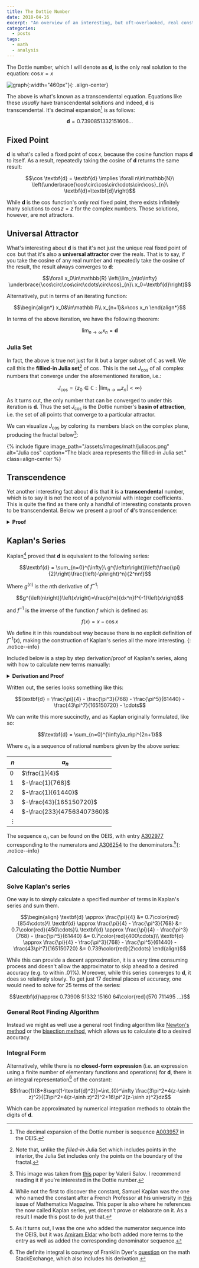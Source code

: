 ```yaml
---
title: The Dottie Number
date: 2018-04-16
excerpt: "An overview of an interesting, but oft-overlooked, real constant: the Dottie Number."
categories:
  - posts
tags: 
  - math
  - analysis
---
```

The Dottie number, which I will denote as $\textbf{d}$, is the only real solution to the equation: $\cos x = x$

![graph][1]{:width="460px"}{: .align-center}

The above is what's known as a transcendental equation. Equations like these *usually* have transcendental solutions and indeed, $\textbf{d}$ is transcendental. It's decimal expansion[^f1] is as follows:

$$\textbf{d}=0.7390851332151606...$$

## Fixed Point
$\textbf{d}$ is what's called a fixed point of $\cos x$, because the cosine function maps $\textbf{d}$ to itself. As a result, repeatedly taking the cosine of $\textbf{d}$ returns the same result:

<!-- $$\cos \textbf{d} = \textbf{d} \implies (\forall n\in\mathbb{N})\  \underbrace{\cos\circ\cos\circ\cdots\circ\cos}_{n}\ \textbf{d}=\textbf{d}$$ -->

$$\cos \textbf{d} = \textbf{d} \implies \forall n\in\mathbb{N}\  \left(\underbrace{\cos\circ\cos\circ\cdots\circ\cos}_{n}\ \textbf{d}=\textbf{d}\right)$$

While $\textbf{d}$ is the $\cos$ function's only *real* fixed point, there exists infinitely many solutions to $\cos z=z$ for the complex numbers. Those solutions, however, are not attractors.

## Universal Attractor
What's interesting about $\textbf{d}$ is that it's not just the unique real fixed point of $\cos$ but that it's also a **universal attractor** over the reals. That is to say, if you take the cosine of any real number and repeatedly take the cosine of the result, the result always converges to $\textbf{d}$:

$$\forall x_0\in\mathbb{R} \left(\lim_{n\to\infty} \underbrace{\cos\circ\cos\circ\cdots\circ\cos}_{n}\ x_0=\textbf{d}\right)$$

Alternatively, put in terms of an iterating function:

$$\begin{align*}
x_0&\in\mathbb R\\
x_{n+1}&=\cos x_n
\end{align*}$$

In terms of the above iteration, we have the following theorem:

$$\lim_{n\to\infty}x_n=\textbf{d}$$

### Julia Set
In fact, the above is true not just for $\mathbb R$ but a larger subset of $\mathbb C$ as well. We call this the **fillied-in Julia set**[^f2] of $\cos$. This is the set $J_{\cos}$ of all complex numbers that converge under the aforementioned iteration, i.e.:

$$J_{\cos}=\{z_0\in\mathbb C: \left|\lim_{n\to\infty}z_n\right|<\infty\}$$

As it turns out, the only number that can be converged to under this iteration is $\mathbf d$. Thus the set $J_{\cos}$ is the Dottie number's **basin of attraction**, i.e. the set of all points that converge to a particular attractor.

We can visualize $J_{\cos}$ by coloring its members black on the complex plane, producing the fractal below[^f3]:

{% include figure image_path="/assets/images/math/juliacos.png" alt="Julia cos" caption="The black area represents the fillied-in Julia set." class=align-center %}

## Transcendence
Yet another interesting fact about $\textbf{d}$ is that it is a **transcendental** number, which is to say it is not the root of a polynomial with integer coefficients. This is quite the find as there only a handful of interesting constants proven to be transcendental. Below we present a proof of $\textbf{d}$'s transcendence:

<details class="bordered">
<summary><strong>Proof</strong></summary>

<b>Lemma 1: LWT</b><p>
To prove $\textbf{d}$'s transcendence, we'll need to make use of the <b><a href="https://en.wikipedia.org/wiki/Lindemann%E2%80%93Weierstrass_theorem">Lindemann–Weierstrass theorem</a></b> (LWT) which states:

$$\forall x\in \mathbb{A}\left(x\not= 0\implies e^x\notin\mathbb{A} \right)$$

Or in English: $e$ to the power of any non-zero algebraic number is not algebraic (i.e. transcendental).
</p>

<b>Lemma 2</b><p>
We will also wish to separately establish the following identity:

$$\begin{align*}
\sin^2 \textbf{d}+\cos^2 \textbf{d} &= 1&\text{(Pythagorean theorem)}\\
\sin^2 \textbf{d}+ \textbf{d}^2 &= 1&\text{($\textbf{d}$ is a fixed point)}\\
\sin \textbf{d} &= \sqrt{1-\textbf{d}^2}&
\end{align*}$$
</p>

<b>The Proof</b><p>
Now we can prove $\textbf{d}$'s transcendence using the LWT and Lemma 2:

$$\begin{align*}
e^{i\textbf{d}}&=\cos \textbf{d} + i \sin \textbf{d}&\text{(Euler's formula)}\\
&=\textbf{d}+i\sin \textbf{d} &\text{(\(\textbf{d}\) is a fixed point)}\\
&=\textbf{d}+i\sqrt{1-\textbf{d}^2} &\text{(Lemma 2)}
\end{align*}
$$

$$\boxed{e^{i\textbf{d}}=\textbf{d}+i\sqrt{1-\textbf{d}^2}}$$

Let us assume that $\textbf{d}$ is algebraic. If this is the case then:

$$\left(\textbf{d}+i\sqrt{1-\textbf{d}^2}\right) \in \mathbb{A}$$

This is because it consists solely of algebraic numbers $\left(\textbf{d},i,1\right)$ and basic algebraic operations $\left(+,-,\times,x^2,\sqrt{x}\right)$ and thus must be root of a polynomial with rational coefficients (i.e. algebraic).<p></p>

However, also assuming $\textbf{d}$ is algebraic, LWT tells us:

$$e^{i\textbf{d}}\notin \mathbb{A}$$

Since the right side of the boxed equation is algebraic yet LWT guarantees that the left side is transcendental (because $i\textbf{d}$ is algebraic), we are left with a contradiction. Meaning our initial assumption, that $\textbf{d}$ is algebraic, was false. Via <i>reductio ad absurdum</i> we can conclude:

$$\begin{align}
&e^{i\textbf{d}}=\textbf{d}+i\sqrt{1-\textbf{d}^2} &\text{(Euler's formula)}\\
&e^{i\textbf{d}}\notin \mathbb{A} &\text{(LWT)}\\
&\left(\textbf{d}+i\sqrt{1-\textbf{d}^2}\right) \in \mathbb{A} &\text{(def. of algebraic number)}\\
\therefore\ &\hline{\textbf{d}\notin \mathbb{A}} &\text{(q.e.d)}\\
\end{align}$$
</p></details>

## Kaplan's Series
Kaplan[^f4] proved that $\textbf{d}$ is equivalent to the following series:

$$\textbf{d} = \sum_{n=0}^{\infty}\ g^{\left(n\right)}\left(\frac{\pi}{2}\right)\frac{\left(-\pi\right)^n}{2^nn!}$$

Where $g^{\left(n\right)}$ is the $n$th derivative of $f^{-1}$:

$$g^{\left(n\right)}\left(x\right)=\frac{d^n}{dx^n}f^{-1}\left(x\right)$$

and $f^{-1}$ is the inverse of the function $f$ which is defined as:

$$f\left(x\right)=x-\cos x$$

We define it in this roundabout way because there is no explicit definition of $f^{-1}\left(x\right)$, making the construction of Kaplan's series all the more interesting.
{: .notice--info}

Included below is a step by step derivation/proof of Kaplan's series, along with how to calculate new terms manually:
<details class="bordered">
<summary><strong>Derivation and Proof</strong></summary>
<p></p>
<b>Taylor Series of $f^{-1}$</b>
<p>
  To start off with, consider a function $f$ that is defined as such:

  $$f\left(x\right)=x-\cos x$$

  Kaplan was able to construct his series by noticing a few interesting properties of this function and it's inverse $f^{-1}$ (which has no explicit definition). The first of which was it's zero:

  $$\begin{align}
  f\left(\textbf{d}\right)&=\textbf{d}-\cos \textbf{d}\\
  &= \textbf{d}-\textbf{d}\\
  &= 0
  \end{align}$$

  This implies the following about $f^{-1}$ it's inverse:

  $$f^{-1}\left(0\right) = \textbf{d}$$

  And before we move on let's rename $f^{-1}$ to $g$ to make things less cluttered:

  $$f^{-1}\left(x\right) = g\left(x\right)$$

  We now have an expression for $\textbf{d}$. It is simply the value of $g\left(0\right)$. We currently do not have an explicit definition of $g\left(x\right)$ but we can create one via a Taylor series:

  $$g\left(x\right)=\sum_{n=0}^{\infty}g^{\left(n\right)}\left(c\right)\frac{\left(x-c\right)^n}{n!}$$

  Where $g^{\left(n\right)}\left(x\right)$ is the $n$th derivative of $g\left(x\right)$ and $c$ is the point we are constructing the Taylor series about. Since we are letting $n\to\infty$ the choice of constant won't affect the outcome.
</p>

<!-- Fixed Point -->
<b>Fixed point of $f$ and $g$</b>
<p>
  So now let us choose a value of $c$ that will be easy to compute. Notice that:

  $$\begin{align}
  f\left(\frac{\pi}{2}\right)&=\frac{\pi}{2}-\cos \frac{\pi}{2}\\
  &= \frac{\pi}{2}-0\\
  &= \frac{\pi}{2}
  \end{align}$$

  This means that $\frac{\pi}{2}$ is a fixed point of $f$ and that the following is also true of its inverse $g$:

  $$g\left(\frac{\pi}{2}\right)=\frac{\pi}{2}$$
</p>

<!-- nth Derivative of f -->
<b>$n$th derivative of $f$</b>
<p>
  Also notice that finding the $n$th derivative of $f$ at $\frac{\pi}{2}$ is simple:

  $$\begin{align}
  f\left(x\right)&=x-\cos x\\
  f'\left(x\right)&=1+\sin x\\
  f''\left(x\right)&=\cos x\\
  &\vdots\\
  \left(\forall n>1\right)\ f^{(n)}\left(x\right)&=\frac{d^{n-2}}{dx^{n-2}}\cos x
  \end{align}$$

  Because the derivatives of $\cos x$ are cyclical, we only need to evaluate the next 3 derivatives after $f''\left(\frac{\pi}{2}\right)$. Doing this we can see the pattern:

  $$f^{(n)}\left(\frac{\pi}{2}\right)=\{\frac{\pi}{2}, 2,0,-1,0,1,0,-1,\cdots\}$$

  <!-- <table style="width:100%">
  <tr>
    <th>$n$</th>
    <th>$f^{(n)}\left(\frac{\pi}{2}\right)$</th>
  </tr>
  <tr>
    <td>$0$</td>
    <td>$\frac{\pi}{2}$</td>
  </tr>
  <tr>
    <td>$1$</td>
    <td>$2$</td>
  </tr>
  <tr>
    <td>$2$</td>
    <td>$0$</td>
  </tr>
  <tr>
    <td>$3$</td>
    <td>$-1$</td>
  </tr>
  <tr>
    <td>$4$</td>
    <td>$0$</td>
  </tr>
  <tr>
    <td>$3$</td>
    <td>$1$</td>
  </tr>
  <tr>
    <td>$4$</td>
    <td>$0$</td>
  </tr>
  <tr>
    <td>$5$</td>
    <td>$-1$</td>
  </tr>
  <tr>
    <td>$\vdots$</td>
    <td></td>
  </tr>
</table> -->
</p>

<!-- nth Derivative of g -->
<b>$n$th derivative of $g$</b>
<p>
  Now knowing the $n$th derivative of $f$ at $\frac{\pi}{2}$, we can calculate the $n$th derivative of $g$ at $\frac{\pi}{2}$:

  $$\begin{align}
  f\left(g\left(x\right)\right)&=x &\text{(inverse func.)}\\
  f'\left(g\left(x\right)\right)g'\left(x\right)&=1 &\text{(chain rule)}\\
  g'\left(x\right)&=\frac{1}{f'\left(g\left(x\right)\right)}
  \end{align}$$

  We can use the chain and product rules repeatedly to find the $n$th derivative of $g$. The second derivative, for example, can be computed by differentiating both sides of the above equation:

  $$\begin{align}
  f'\left(g\left(x\right)\right)g'\left(x\right)=1\\
  f'(g(x))g''(x) + f''(g(x))g'(x)^2 = 0\\
  f'(g(x))g''(x) = - f''(g(x))g'(x)^2\\
  g''(x) = \frac{-f''(g(x))g'(x)^2}{f'(g(x))}
  \end{align}$$

  <i>Repeated use of the chain rule can be generalized via <a href="https://en.wikipedia.org/wiki/Faà_di_Bruno%27s_formula">Faà di Bruno's formula.</a></i>
</p>

<b>Solving the Taylor Series</b>
<p>
  Using $\frac{\pi}{2}$ as our value of $c$, because $g^{(n)}(\frac{\pi}{2})$ is easy to compute, we can rewrite the Taylor series for $g$ as so:

  $$g\left(x\right)=\sum_{n=0}^{\infty}g^{\left(n\right)}\left(\frac{\pi}{2}\right)\frac{\left(x-\frac{\pi}{2}\right)^n}{n!}$$

  Since we are solving for $g(0)$ which equals $\textbf{d}$ we can plug it into the above series to arrive at:

  $$\textbf{d}=\sum_{n=0}^{\infty}g^{\left(n\right)}\left(\frac{\pi}{2}\right)\frac{\left(-\pi\right)^n}{2^nn!}$$

  Now we just have to solve for each of the terms in this sequence.

  <details>
    <summary>The zeroth term is equal to:</summary>
    $$g\left(\frac{\pi}{2}\right)\frac{\left(-\pi\right)^0}{2^00!}=\frac{\pi}{2}$$
  </details>

  <details>
    <summary>The first term is equal to:</summary>
    $$g'\left(\frac{\pi}{2}\right)\frac{\left(-\pi\right)^1}{2^11!}=\frac{-\pi}{4}$$

    Because $g'\left(\frac{\pi}{2}\right)$ can be found by plugging $\frac{\pi}{2}$ into the equation we solved earlier:

    $$\begin{align}
    g'\left(\frac{\pi}{2}\right)&=\frac{1}{f'\left(g\left(\frac{\pi}{2}\right)\right)}\\
    &=\frac{1}{f'\left(\frac{\pi}{2}\right)}\\
    &=\frac{1}{2}\\
    \end{align}$$
  </details>

  <details>
    <summary>The second term equals:</summary>

    $$g''\left(\frac{\pi}{2}\right)\frac{\left(-\pi\right)^2}{2^22!}=0$$

    Because $g''\left(\frac{\pi}{2}\right)$ can be found as such:

    $$\begin{align}
    g''(x) &= \frac{-f''(g(x))g'(x)^2}{f'(g(x))}\\
    &=\frac{-f''(\frac{\pi}{2})g'(\frac{\pi}{2})^2}{f'(\frac{\pi}{2})}\\
    &=-\frac{0 (\frac{1}{2})}{2}\\
    &=0
    \end{align}$$
  </details>

  Putting these terms together we find the following sequence:

  $$\textbf{d} = \frac{\pi}{2} - \frac{\pi}{4} + 0 - \frac{\pi^3}{768} + 0 - \frac{\pi^5}{61440} - \cdots$$

  One thing to note here are that all the even derivatives of $g(\frac{\pi}{2})$ are always $0$ meaning we can ignore all the even terms of the sequence.
  <p></p>
  Another thing to note is that we can simplify the first two terms in the series:

  $$\frac{\pi}{2}-\frac{\pi}{4}=\frac{\pi}{4}$$

  This allows us to rewrite the series like so:

  $$\textbf{d} = \frac{\pi}{4} - \frac{\pi^3}{768} - \frac{\pi^5}{61440} - \cdots$$

  This is what allows us (and Kaplan) to state the following:

  $$\textbf{d} = \sum_{n=0}^{\infty}a_n\pi^{2n+1}$$

  Where $a_n$ is a sequence of rational numbers.
  <p></p>

  <i>As a side note, the reason we were able to assume that $g$ was analytic at $0$ (and thus expand its taylor series) was because $f$ was analytic at $0$ and the inverse of an analytic function is at least locally analytic.</i>
</p>
</details>
<p></p>

Written out, the series looks something like this:

$$\textbf{d} = \frac{\pi}{4} - \frac{\pi^3}{768} - \frac{\pi^5}{61440} - \frac{43\pi^7}{165150720} - \cdots$$

We can write this more succinctly, and as Kaplan originally formulated, like so:

$$\textbf{d} = \sum_{n=0}^{\infty}a_n\pi^{2n+1}$$

Where $a_n$ is a sequence of rational numbers given by the above series:

|$n$|$a_n$|
|---|---|
|$0$|$\frac{1}{4}$|
|$1$|$-\frac{1}{768}$|
|$2$|$-\frac{1}{61440}$|
|$3$|$-\frac{43}{165150720}$|
|$4$|$-\frac{233}{47563407360}$|
|$\vdots$|

The sequence $a_n$ can be found on the OEIS, with entry [A302977](https://oeis.org/A302977) corresponding to the numerators and [A306254](https://oeis.org/A306254) to the denominators.[^f5]{: .notice--info}

## Calculating the Dottie Number
### Solve Kaplan's series
One way is to simply calculate a specified number of terms in Kaplan's series and sum them.

$$\begin{align}
\textbf{d} \approx \frac{\pi}{4} &= 0.7\color{red}{854\cdots}\\
\textbf{d} \approx \frac{\pi}{4} - \frac{\pi^3}{768} &= 0.7\color{red}{450\cdots}\\
\textbf{d} \approx \frac{\pi}{4} - \frac{\pi^3}{768} - \frac{\pi^5}{61440} &= 0.7\color{red}{400\cdots}\\
\textbf{d} \approx \frac{\pi}{4} - \frac{\pi^3}{768} - \frac{\pi^5}{61440} - \frac{43\pi^7}{165150720} &= 0.739\color{red}{2\cdots}
\end{align}$$

While this can provide a decent approximation, it is a very time consuming process and doesn't allow the approximator to skip ahead to a desired accuracy (e.g. to within .01%). Moreover, while this series converges to $\textbf{d}$, it does so relatively slowly. To get just 17 decimal places of accuracy, one would need to solve for 25 terms of the series:

$$\textbf{d}\approx 0.73908 51332 15160 64\color{red}{570 711495 ...}$$

<!-- <details markdown="1">
<summary><h3 class="inline">Taylor Series of Cosine</h3></summary>
Another way to approximate $\textbf{d}$ is to simply substitute Taylor polynomials of $\cos x$ for $\cos x = x$ and solve for the zero of the resulting polynomial:

$$\cos x = 1 - \frac{x^2}{2!} + \frac{x^4}{4!}- \frac{x^6}{6!}+\cdots$$

For the **second** degree Taylor polynomial:

$$\begin{align}
1-\frac{x^2}{2!}=x\\
-\frac{x^2}{2}-x+1=0
\end{align}$$

Using the quadratic formula we find:

$$x = \sqrt{3}-1 = 0.73\color{red}{205\cdots}$$

For the **fourth** degree Taylor polynomial:

$$\begin{align}
1-\frac{x^2}{2!}+\frac{x^4}{4!}=x \\
\frac{x^4}{24}-\frac{x^2}{2}-x+1=0
\end{align}$$

Using the quartic formula[^f5] we find:

$$x = 0.73\color{red}{557\cdots}$$

However, after the 3rd term, we run into a problem. [Abel's impossibility theorem](https://en.wikipedia.org/wiki/Abel–Ruffini_theorem) states that there is no generic solution to polynomial equations above degree 4. For these polynomials a root finding algorithm has to be applied to approximate the zeros of the function. But if we have to use an approximation (root finder) just to calculate our approximation (Taylor polynomial) we might as well use the root finder on the original function: $\cos x - x = 0$.
</details> -->

### General Root Finding Algorithm
Instead we might as well use a general root finding algorithm like [Newton's method][2] or the [bisection method][3], which allows us to calculate $\textbf{d}$ to a desired accuracy.

### Integral Form
Alternatively, while there is no **closed-form expression** (i.e. an expression using a finite number of elementary functions and operations) for $\textbf{d}$, there is an integral representation[^f6] of the constant:

$$\frac{1}{8+8\sqrt{1-\textbf{d}^2}}=\int_{0}^\infty \frac{3\pi^2+4(z-\sinh z)^2}{(3\pi^2+4(z-\sinh z)^2)^2+16\pi^2(z-\sinh z)^2}dz$$

Which can be approximated by numerical integration methods to obtain the digits of $\textbf{d}$.

<!-- footnotes -->

[^f1]: The decimal expansion of the Dottie number is sequence [A003957](https://oeis.org/A003957) in the OEIS.

[^f2]: Note that, unlike the *filled-in* Julia Set which includes points in the interior, the Julia Set includes only the points on the boundary of the fractal.

[^f3]: This image was taken from [this](https://arxiv.org/pdf/1212.1027.pdf) paper by Valerii Salov. I recommend reading it if you're interested in the Dottie number.

[^f4]: While not the first to discover the constant, Samuel Kaplan was the one who named the constant after a French Professor at his university in [this](https://www.maa.org/sites/default/files/Kaplan2007-131105.pdf) issue of Mathematics Magazine. This paper is also where he references the now called Kaplan series, yet doesn't prove or elaborate on it. As a result I made this post to do just that.

[^f5]: As it turns out, I was the one who added the numerator sequence into the OEIS, but it was [Amiram Eldar](https://oeis.org/wiki/User:Amiram_Eldar) who both added more terms to the entry as well as added the corresponding denominator sequence.

<!-- [^f5]: You may have noticed I didn't include an exact representation of the solution to the quartic equation. This is because, even though there exists a generic solution to quartic polynomials, it is crazily complex and not worth using practically. Click [here](https://upload.wikimedia.org/wikipedia/commons/9/95/Quartic_Formula.jpg) to see the equation in its entirety. -->

[^f6]: The definite integral is courtesy of Franklin Dyer's [question](https://math.stackexchange.com/questions/2446725/integral-representation-of-the-dottie-number) on the math StackExchange, which also includes his derivation.

[1]: https://upload.wikimedia.org/wikipedia/commons/thumb/9/98/Dottie_number.svg/800px-Dottie_number.svg.png

[2]: https://en.wikipedia.org/wiki/Newton%27s_method

[3]: https://en.wikipedia.org/wiki/Bisection_method